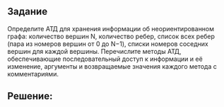 ## Задание
Определите АТД для хранения информации об неориентированном графа: количество вершин N, количество ребер, список всех ребер (пара из номеров вершин от 0 до N−1), списки номеров соседних вершин для каждой вершины. Перечислите методы АТД, обеспечивающие последовательный доступ к информации и её изменение, аргументы и возвращаемые значения каждого метода с комментариями.

## Решение:

